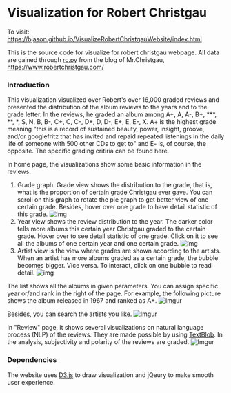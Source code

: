# Visualization for Robert Christgau

To visit: https://bjason.github.io/VisualizeRobertChristgauWebsite/index.html

This is the source code for visualize for robert christgau webpage. All data are gained through [rc.py](https://github.com/bjason/VisualizeRobertChristgauWebsite/blob/master/rc.py) from the blog of Mr.Christgau, https://www.robertchristgau.com/

### Introduction
This visualization visualized over Robert's over 16,000 graded reviews and presented the distribution of the album reviews to the years and to the grade letter. In the reviews, he graded an album among A+, A, A-, B+, \*\*\*, \*\*, \*, S, N, B, B-, C+, C, C-, D+, D, D-, E+, E, E-, X. A+ is the highest grade meaning "this is a record of sustained beauty, power, insight, groove, and/or googlefritz that has invited and repaid repeated listenings in the daily life of someone with 500 other CDs to get to" and E- is, of course, the opposite. The specific grading critiria can be found here. 

In home page, the visualizations show some basic information in the reviews.

1. Grade graph. Grade view shows the distribution to the grade, that is, what is the proportion of certain grade Christgau ever gave. You can scroll on this graph to rotate the pie graph to get better view of one certain grade. Besides, hover over one grade to have detail statistic of this grade.
![img](https://i.imgur.com/M2aD0B1.png)
2.	Year view shows the review distribution to the year. The darker color tells more albums this certain year Christgau graded to the certain grade. Hover over to see detail statistic of one grade. Click on it to see all the albums of one certain year and one certain grade.
![img](https://i.imgur.com/5dLN1md.png)
3.	Artist view is the view where grades are shown according to the artists. When an artist has more albums graded as a certain grade, the bubble becomes bigger. Vice versa. To interact, click on one bubble to read detail.
![img](https://i.imgur.com/2k6asO6.png)

The list shows all the albums in given parameters. You can assign specific year or/and rank in the right of the page. For example, the following picture shows the album released in 1967 and ranked as A+.
![Imgur](https://i.imgur.com/HqpXWrQ.png)

Besides, you can search the artists you like.
![Imgur](https://i.imgur.com/GiC4LTO.png)

In "Review" page, it shows several visualizations on natural language process (NLP) of the reviews. They are made possible by using [TextBlob](https://textblob.readthedocs.io/en/dev/). In the analysis, subjectivity and polarity of the reviews are graded.
![Imgur](https://i.imgur.com/VL7uVNR.png)

### Dependencies
The website uses [D3.js](d3js.org) to draw visualization and jQeury to make smooth user experience.
